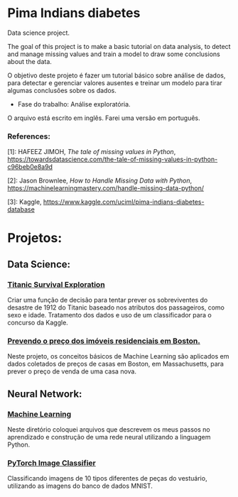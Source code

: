 # Pima Indians diabetes
Data science project.

The goal of this project is to make a basic tutorial on data analysis, to detect and manage missing values and train a model to draw some conclusions about the data. 

O objetivo deste projeto é fazer um tutorial básico sobre análise de dados, para detectar e gerenciar valores ausentes e treinar um modelo para tirar algumas conclusões sobre os dados.

- Fase do trabalho: Análise exploratória.

O arquivo está escrito em inglês. Farei uma versão em português.

### References:
[1]: HAFEEZ JIMOH, *The tale of missing values in Python*, https://towardsdatascience.com/the-tale-of-missing-values-in-python-c96beb0e8a9d

[2]: Jason Brownlee, *How to Handle Missing Data with Python*, https://machinelearningmastery.com/handle-missing-data-python/

[3]: Kaggle, https://www.kaggle.com/uciml/pima-indians-diabetes-database

# Projetos:

## Data Science: 

### [Titanic Survival Exploration](https://github.com/FAMarcus/Titanic_survival_exploration)
Criar uma função de decisão para tentar prever os sobreviventes do desastre de 1912 do Titanic baseado nos atributos dos passageiros, como sexo e idade. Tratamento dos dados e uso de um classificador para o concurso da Kaggle.

### [Prevendo o preço dos imóveis residenciais em Boston.](https://github.com/FAMarcus/Boston_housing)
Neste projeto, os conceitos básicos de Machine Learning são aplicados em dados coletados de preços de casas em Boston, em Massachusetts, para prever o preço de venda de uma casa nova.

## Neural Network:

### [Machine Learning](https://github.com/FAMarcus/Neural-Network-lab)
Neste diretório coloquei arquivos que descrevem os meus passos no aprendizado e construção de uma rede neural utilizando a linguagem Python. 

### [PyTorch Image Classifier](https://github.com/FAMarcus/PyTorch_Image_Clf)
Classificando imagens de 10 tipos diferentes de peças do vestuário, utilizando as imagens do banco de dados MNIST.
